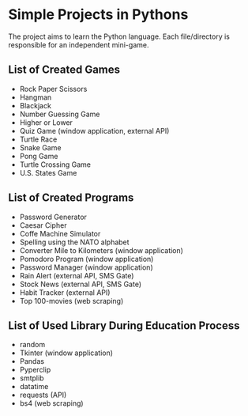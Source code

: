 # Simple Projects in Pythons

The project aims to learn the Python language. Each file/directory is responsible for an independent mini-game.

## List of Created Games
* Rock Paper Scissors
* Hangman
* Blackjack
* Number Guessing Game
* Higher or Lower
* Quiz Game (window application, external API)
* Turtle Race
* Snake Game
* Pong Game
* Turtle Crossing Game
* U.S. States Game

## List of Created Programs
* Password Generator
* Caesar Cipher
* Coffe Machine Simulator
* Spelling using the NATO alphabet
* Converter Mile to Kilometers (window application)
* Pomodoro Program (window application)
* Password Manager (window application)
* Rain Alert (external API, SMS Gate)
* Stock News (external API, SMS Gate)
* Habit Tracker (external API)
* Top 100-movies (web scraping)

## List of Used Library During Education Process
* random 
* Tkinter (window application)
* Pandas
* Pyperclip
* smtplib
* datatime
* requests (API)
* bs4 (web scraping)